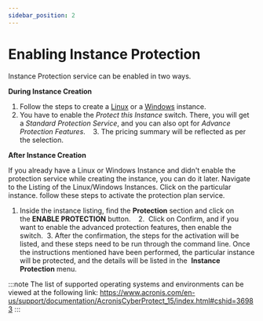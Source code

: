 ```yaml
---
sidebar_position: 2
---
```

# Enabling Instance Protection

Instance Protection service can be enabled in two ways.

**During Instance Creation**

1. Follow the steps to create a [Linux](/docs/Compute/LinuxInstances/CreatingLinuxInstances) or a [Windows](/docs/Compute/WindowsInstances/CreatingWindowsInstances) instance.
2. You have to enable the _Protect this Instance_ switch. There, you will get a _Standard Protection Service_, and you can also opt for _Advance Protection Features_. 
  3. The pricing summary will be reflected as per the selection.

**After Instance Creation**

If you already have a Linux or Windows Instance and didn't enable the protection service while creating the instance, you can do it later. Navigate to the Listing of the Linux/Windows Instances. Click on the particular instance. follow these steps to activate the protection plan service.

1. Inside the instance listing, find the **Protection** section and click on the **ENABLE PROTECTION** button.
   2.  Click on Confirm, and if you want to enable the advanced protection features, then enable the switch.
 3. After the confirmation, the steps for the activation will be listed, and these steps need to be run through the command line. Once the instructions mentioned have been performed, the particular instance will be protected, and the details will be listed in the  **Instance Protection** menu.

:::note
The list of supported operating systems and environments can be viewed at the following link:
https://www.acronis.com/en-us/support/documentation/AcronisCyberProtect_15/index.html#cshid=36983
:::


